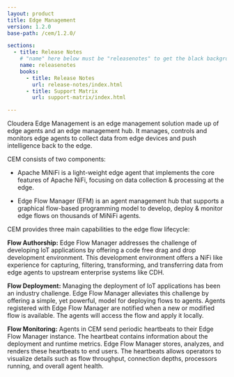 ```yaml
---
layout: product
title: Edge Management
version: 1.2.0
base-path: /cem/1.2.0/

sections:
  - title: Release Notes
    # "name" here below must be "releasenotes" to get the black background
    name: releasenotes
    books:
      - title: Release Notes
        url: release-notes/index.html
      - title: Support Matrix
        url: support-matrix/index.html

---
```


Cloudera Edge Management is an edge management solution made up of edge
agents and an edge management hub. It manages, controls and monitors
edge agents to collect data from edge devices and push intelligence back
to the edge.

CEM consists of two components:

- Apache MiNiFi is a light-weight edge agent that implements the core
features of Apache NiFi, focusing on data collection & processing at the
edge.

- Edge Flow Manager (EFM) is an agent management hub that supports a
graphical flow-based programming model to develop, deploy & monitor edge
flows on thousands of MiNiFi agents.

CEM provides three main capabilities to the edge flow lifecycle:

**Flow Authorship:** Edge Flow Manager addresses the challenge of
developing IoT applications by offering a code free drag and drop
development environment. This development environment offers a NiFi like
experience for capturing, filtering, transforming, and transferring data
from edge agents to upstream enterprise systems like CDH.

**Flow Deployment:** Managing the deployment of IoT applications has
been an industry challenge. Edge Flow Manager alleviates this challenge
by offering a simple, yet powerful, model for deploying flows to agents.
Agents registered with Edge Flow Manager are notified when a new or
modified flow is available. The agents will access the flow and apply it
locally.

**Flow Monitoring:** Agents in CEM send periodic heartbeats to their
Edge Flow Manager instance. The heartbeat contains information about the
deployment and runtime metrics. Edge Flow Manager stores, analyzes, and
renders these heartbeats to end users. The heartbeats allows operators
to visualize details such as flow throughput, connection depths,
processors running, and overall agent health.
